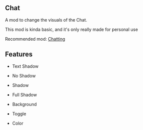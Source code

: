 ## Chat
A mod to change the visuals of the Chat.

This mod is kinda basic, and it's only really made for personal use

Recommended mod: [Chatting](https://modrinth.com/mod/chatting)

## Features
- Text Shadow
 - No Shadow
 - Shadow
 - Full Shadow

- Background
 - Toggle
 - Color